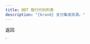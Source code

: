 ```yaml
---
title: BDT 银行代码列表
description: "{brand} 支付集成资源。"
---
```


<x-button handle="back" to="/docs/banks">返回</x-button>

<x-subbanks-table :data="$subbanks"/>`